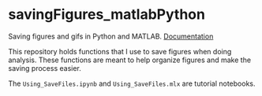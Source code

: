 # savingFigures_matlabPython

Saving figures and gifs in Python and MATLAB. [Documentation](https://tulimid1.github.io/savingFigures_matlabPython/)

This repository holds functions that I use to save figures when doing analysis. These functions are meant to help organize figures and make the saving process easier. 

The `Using_SaveFiles.ipynb` and `Using_SaveFiles.mlx` are tutorial notebooks.
